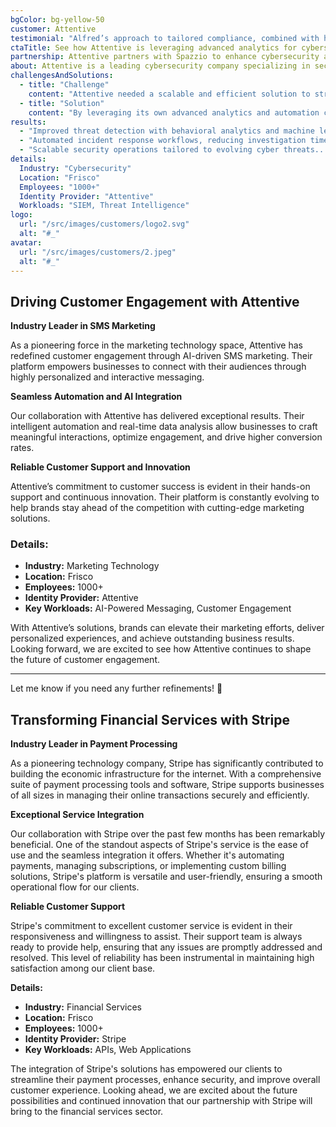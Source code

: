 ```yaml
---
bgColor: bg-yellow-50
customer: Attentive
testimonial: "Alfred’s approach to tailored compliance, combined with how they’ve integrated security intelligence and automation into a seamless platform, has been incredibly valuable."
ctaTitle: See how Attentive is leveraging advanced analytics for cybersecurity innovation
partnership: Attentive partners with Spazzio to enhance cybersecurity and threat detection.
about: Attentive is a leading cybersecurity company specializing in security information and event management (SIEM) solutions. Their platform helps organizations detect, investigate, and respond to security threats with advanced analytics and automation.
challengesAndSolutions:
  - title: "Challenge"
    content: "Attentive needed a scalable and efficient solution to streamline its security operations, enhance threat detection, and improve incident response times."
  - title: "Solution"
    content: "By leveraging its own advanced analytics and automation capabilities, Attentive implemented a comprehensive SIEM platform that enhances security visibility, accelerates investigations, and reduces manual workload."
results:
  - "Improved threat detection with behavioral analytics and machine learning..."
  - "Automated incident response workflows, reducing investigation time..."
  - "Scalable security operations tailored to evolving cyber threats..."
details:
  Industry: "Cybersecurity"
  Location: "Frisco"
  Employees: "1000+"
  Identity Provider: "Attentive"
  Workloads: "SIEM, Threat Intelligence"
logo:
  url: "/src/images/customers/logo2.svg"
  alt: "#_"
avatar:
  url: "/src/images/customers/2.jpeg"
  alt: "#_"
---
```


## Driving Customer Engagement with Attentive

**Industry Leader in SMS Marketing**

As a pioneering force in the marketing technology space, Attentive has redefined customer engagement through AI-driven SMS marketing. Their platform empowers businesses to connect with their audiences through highly personalized and interactive messaging.

**Seamless Automation and AI Integration**

Our collaboration with Attentive has delivered exceptional results. Their intelligent automation and real-time data analysis allow businesses to craft meaningful interactions, optimize engagement, and drive higher conversion rates.

**Reliable Customer Support and Innovation**

Attentive’s commitment to customer success is evident in their hands-on support and continuous innovation. Their platform is constantly evolving to help brands stay ahead of the competition with cutting-edge marketing solutions.

### **Details:**

- **Industry:** Marketing Technology
- **Location:** Frisco
- **Employees:** 1000+
- **Identity Provider:** Attentive
- **Key Workloads:** AI-Powered Messaging, Customer Engagement

With Attentive’s solutions, brands can elevate their marketing efforts, deliver personalized experiences, and achieve outstanding business results. Looking forward, we are excited to see how Attentive continues to shape the future of customer engagement.

---

Let me know if you need any further refinements! 🚀

## Transforming Financial Services with Stripe

**Industry Leader in Payment Processing**

As a pioneering technology company, Stripe has significantly contributed to building the economic infrastructure for the internet. With a comprehensive suite of payment processing tools and software, Stripe supports businesses of all sizes in managing their online transactions securely and efficiently.

**Exceptional Service Integration**

Our collaboration with Stripe over the past few months has been remarkably beneficial. One of the standout aspects of Stripe's service is the ease of use and the seamless integration it offers. Whether it's automating payments, managing subscriptions, or implementing custom billing solutions, Stripe's platform is versatile and user-friendly, ensuring a smooth operational flow for our clients.

**Reliable Customer Support**

Stripe's commitment to excellent customer service is evident in their responsiveness and willingness to assist. Their support team is always ready to provide help, ensuring that any issues are promptly addressed and resolved. This level of reliability has been instrumental in maintaining high satisfaction among our client base.

**Details:**

- **Industry:** Financial Services
- **Location:** Frisco
- **Employees:** 1000+
- **Identity Provider:** Stripe
- **Key Workloads:** APIs, Web Applications

The integration of Stripe's solutions has empowered our clients to streamline their payment processes, enhance security, and improve overall customer experience. Looking ahead, we are excited about the future possibilities and continued innovation that our partnership with Stripe will bring to the financial services sector.
